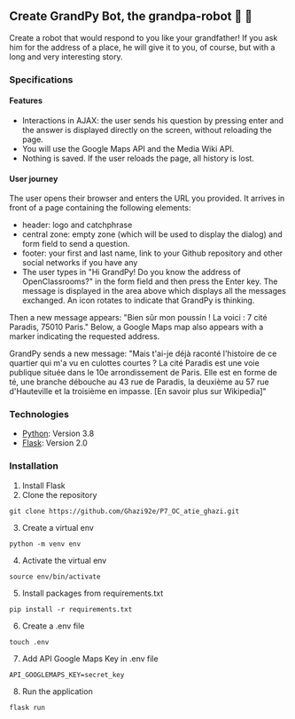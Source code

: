 ## Create GrandPy Bot, the grandpa-robot 🤖 👴

Create a robot that would respond to you like your grandfather! If you ask him for the address of a place, he will give
it to you, of course, but with a long and very interesting story.

### Specifications
#### Features
- Interactions in AJAX: the user sends his question by pressing enter and the answer is displayed directly on the screen, without reloading the page.
- You will use the Google Maps API and the Media Wiki API.
- Nothing is saved. If the user reloads the page, all history is lost.

#### User journey
The user opens their browser and enters the URL you provided. It arrives in front of a page containing the following elements:

- header: logo and catchphrase
- central zone: empty zone (which will be used to display the dialog) and form field to send a question.
- footer: your first and last name, link to your Github repository and other social networks if you have any
- The user types in "Hi GrandPy! Do you know the address of OpenClassrooms?" in the form field and then press the Enter key. The message is displayed in the area above which displays all the messages exchanged. An icon rotates to indicate that GrandPy is thinking.

Then a new message appears: "Bien sûr mon poussin ! La voici : 7 cité Paradis, 75010 Paris." Below, a Google Maps map also appears with a marker indicating the requested address.

GrandPy sends a new message: "Mais t'ai-je déjà raconté l'histoire de ce quartier qui m'a vu en culottes courtes ? La cité Paradis est une voie publique située dans le 10e arrondissement de Paris. Elle est en forme de té, une branche débouche au 43 rue de Paradis, la deuxième au 57 rue d'Hauteville et la troisième en impasse. [En savoir plus sur Wikipedia]"

### Technologies
* [Python](https://www.python.org/downloads/): Version 3.8
* [Flask](https://flask.palletsprojects.com/en/2.0.x/): Version 2.0

### Installation
1. Install Flask
2. Clone the repository
```
git clone https://github.com/Ghazi92e/P7_OC_atie_ghazi.git
```
3. Create a virtual env
```
python -m venv env
```
4. Activate the virtual env
```
source env/bin/activate
```
5. Install packages from requirements.txt
```
pip install -r requirements.txt
```
6. Create a .env file
```
touch .env
```
7. Add API Google Maps Key in .env file
```
API_GOOGLEMAPS_KEY=secret_key
```
8. Run the application
```
flask run
```